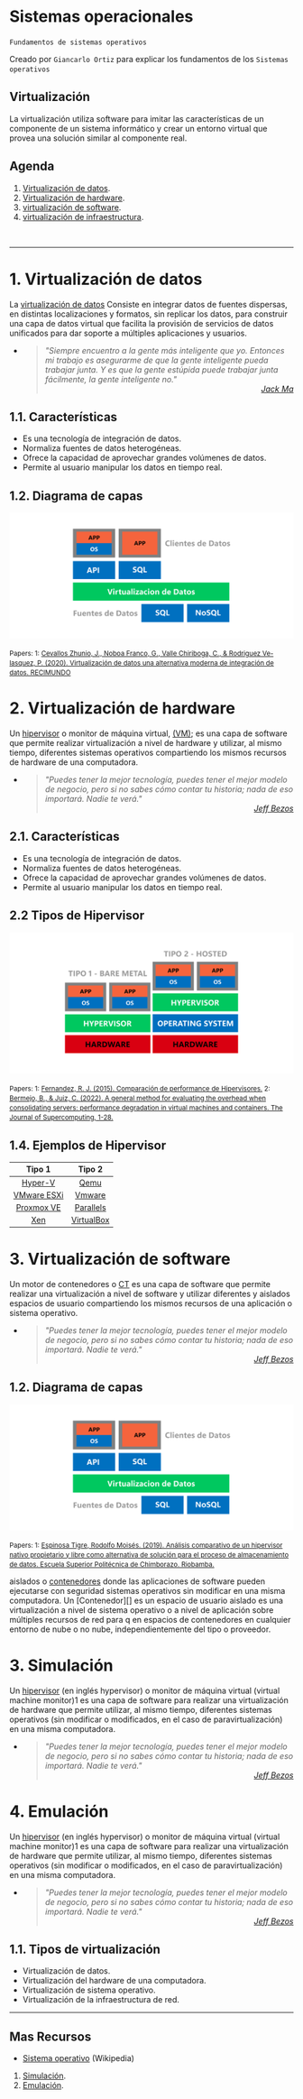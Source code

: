 # Sistemas operacionales
<p><code>Fundamentos de sistemas operativos</code></p>
<p>Creado por <code>Giancarlo Ortiz</code> para explicar los fundamentos de los <code>Sistemas operativos</code></p>

## Virtualización
La virtualización utiliza software para imitar las características de un componente de un sistema informático y crear un entorno virtual que provea una solución similar al componente real.

## Agenda
1. [Virtualización de datos](#1-virtualización-de-datos).
1. [Virtualización de hardware](#1-virtualización-de-hardware).
1. [virtualización de software](#2-contenerización).
1. [virtualización de infraestructura](#2-contenerización).

<br>

---
# 1. Virtualización de datos
La [virtualización de datos][1_0] Consiste en integrar datos de fuentes dispersas, en distintas localizaciones y formatos, sin replicar los datos, para construir una capa de datos virtual que facilita la provisión de servicios de datos unificados para dar soporte a múltiples aplicaciones y usuarios.

* ><i>"Siempre encuentro a la gente más inteligente que yo. Entonces mi trabajo es asegurarme de que la gente inteligente pueda trabajar junta. Y es que la gente estúpida puede trabajar junta fácilmente, la gente inteligente no."</i><br>
<cite style="display:block; text-align: right">[Jack Ma](https://es.wikipedia.org/wiki/Jack_Ma)</cite>

[1_0]:https://es.wikipedia.org/wiki/Virtualizaci%C3%B3n_de_datos

## 1.1. Características
* Es una tecnología de integración de datos.
* Normaliza fuentes de datos heterogéneas.
* Ofrece la capacidad de aprovechar grandes volúmenes de datos.
* Permite al usuario manipular los datos en tiempo real.

## 1.2. Diagrama de capas
![Capas de virtualización de datos](img/data-virtualization.svg "Fuentes de datos heterogéneas")

<small>Papers: 
1: [Cevallos Zhunio, J., Noboa Franco, G., Valle Chiriboga, C., & Rodriguez Ve-
lasquez, P. (2020). Virtualización de datos una alternativa moderna de integración de datos. RECIMUNDO](https://dialnet.unirioja.es/descarga/articulo/7591598.pdf)
</small>


# 2. Virtualización de hardware
Un [hipervisor][11_0] o monitor de máquina virtual, [(VM)][11_1]; es una capa de software que permite realizar virtualización a nivel de hardware y utilizar, al mismo tiempo, diferentes sistemas operativos compartiendo los mismos recursos de hardware de una computadora.

* ><i>"Puedes tener la mejor tecnología, puedes tener el mejor modelo de negocio, pero si no sabes cómo contar tu historia; nada de eso importará. Nadie te verá."</i><br>
<cite style="display:block; text-align: right">[Jeff Bezos](https://es.wikipedia.org/wiki/Jeff_Bezos)</cite>

[11_0]:https://es.wikipedia.org/wiki/Hipervisor
[11_1]:https://es.wikipedia.org/wiki/M%C3%A1quina_virtual


## 2.1. Características
* Es una tecnología de integración de datos.
* Normaliza fuentes de datos heterogéneas.
* Ofrece la capacidad de aprovechar grandes volúmenes de datos.
* Permite al usuario manipular los datos en tiempo real.


## 2.2 Tipos de Hipervisor
![Hipervisor](img/type-hypervisors.svg "Tipos de hipervisores")

<small>Papers: 
1: [Fernandez, R. J. (2015). Comparación de performance de Hipervisores.](https://rdu.iua.edu.ar/bitstream/123456789/629/1/TF_Rodrigo%20Fernandez.pdf)
2: [Bermejo, B., & Juiz, C. (2022). A general method for evaluating the overhead when consolidating servers: performance degradation in virtual machines and containers. The Journal of Supercomputing, 1-28.](https://link.springer.com/content/pdf/10.1007/s11227-022-04318-5.pdf)
</small>


## 1.4. Ejemplos de Hipervisor
| Tipo 1 | Tipo 2 |
|:---:|:---:|
| [Hyper-V][14_1] | [Qemu][14_2] |
| [VMware ESXi][14_3] | [Vmware][14_4] |
| [Proxmox VE][14_5] | [Parallels][14_6] |
| [Xen][14_7] | [VirtualBox][14_8] |

[14_1]:https://es.wikipedia.org/wiki/Hyper-V
[14_2]:https://en.wikipedia.org/wiki/QEMU
[14_3]:https://en.wikipedia.org/wiki/VMware_ESXi
[14_4]:https://en.wikipedia.org/wiki/VMware_Workstation
[14_5]:https://es.wikipedia.org/wiki/Proxmox_Virtual_Environment
[14_6]:https://en.wikipedia.org/wiki/Parallels_Server_for_Mac
[14_7]:https://es.wikipedia.org/wiki/Xen
[14_8]:https://en.wikipedia.org/wiki/VirtualBox


# 3. Virtualización de software
Un motor de contenedores o [CT][11_0] es una capa de software que permite realizar una virtualización a nivel de software y utilizar diferentes y aislados espacios de usuario compartiendo los mismos recursos de una aplicación o sistema operativo.

* ><i>"Puedes tener la mejor tecnología, puedes tener el mejor modelo de negocio, pero si no sabes cómo contar tu historia; nada de eso importará. Nadie te verá."</i><br>
<cite style="display:block; text-align: right">[Jeff Bezos](https://es.wikipedia.org/wiki/Jeff_Bezos)</cite>

[11_0]:https://es.wikipedia.org/wiki/Hipervisor


## 1.2. Diagrama de capas
![Capas de virtualización de datos](img/data-virtualization.svg "Fuentes de datos heterogéneas")

<small>Papers: 
1: [Espinosa Tigre, Rodolfo Moisés. (2019). Análisis comparativo de un hipervisor nativo propietario y libre como alternativa de solución para el proceso de almacenamiento de datos. Escuela Superior Politécnica de Chimborazo. Riobamba.](http://dspace.espoch.edu.ec/bitstream/123456789/10832/1/20T01201.pdf)
</small>



aislados o [contenedores][11_1] donde las aplicaciones de software pueden ejecutarse con seguridad 
 sistemas operativos sin modificar en una misma computadora.
Un [Contenedor][] es un espacio de usuario aislado 
es una virtualización a nivel de sistema operativo o a nivel de aplicación sobre múltiples recursos de red para q en espacios de contenedores en cualquier entorno de nube o no nube, independientemente del tipo o proveedor.


# 3. Simulación
Un [hipervisor][11_0] (en inglés hypervisor) o monitor de máquina virtual (virtual machine monitor)1​ es una capa de software para realizar una virtualización de hardware que permite utilizar, al mismo tiempo, diferentes sistemas operativos (sin modificar o modificados, en el caso de paravirtualización) en una misma computadora.

* ><i>"Puedes tener la mejor tecnología, puedes tener el mejor modelo de negocio, pero si no sabes cómo contar tu historia; nada de eso importará. Nadie te verá."</i><br>
<cite style="display:block; text-align: right">[Jeff Bezos](https://es.wikipedia.org/wiki/Jeff_Bezos)</cite>

[11_0]:https://es.wikipedia.org/wiki/Hipervisor


# 4. Emulación
Un [hipervisor][11_0] (en inglés hypervisor) o monitor de máquina virtual (virtual machine monitor)1​ es una capa de software para realizar una virtualización de hardware que permite utilizar, al mismo tiempo, diferentes sistemas operativos (sin modificar o modificados, en el caso de paravirtualización) en una misma computadora.

* ><i>"Puedes tener la mejor tecnología, puedes tener el mejor modelo de negocio, pero si no sabes cómo contar tu historia; nada de eso importará. Nadie te verá."</i><br>
<cite style="display:block; text-align: right">[Jeff Bezos](https://es.wikipedia.org/wiki/Jeff_Bezos)</cite>

[11_0]:https://es.wikipedia.org/wiki/Hipervisor

## 1.1. Tipos de virtualización
* Virtualización de datos.
* Virtualización del hardware de una computadora.
* Virtualización de sistema operativo.
* Virtualización de la infraestructura de red.

---
## Mas Recursos
- [Sistema operativo](https://es.wikipedia.org/wiki/Sistema_operativo) (Wikipedia)
1. [Simulación](#3-simulación).
1. [Emulación](#4-emulación).